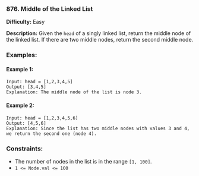 ### 876. Middle of the Linked List
**Difficulty:** Easy

**Description:**
Given the `head` of a singly linked list, return the middle node of the linked list. If there are two middle nodes, return the second middle node.

### Examples:

#### Example 1:
```
Input: head = [1,2,3,4,5]
Output: [3,4,5]
Explanation: The middle node of the list is node 3.
```

#### Example 2:
```
Input: head = [1,2,3,4,5,6]
Output: [4,5,6]
Explanation: Since the list has two middle nodes with values 3 and 4, we return the second one (node 4).
```

### Constraints:
- The number of nodes in the list is in the range `[1, 100]`.
- `1 <= Node.val <= 100`

